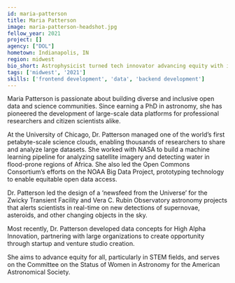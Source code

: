 ```yaml
---
id: maria-patterson
title: Maria Patterson
image: maria-patterson-headshot.jpg
fellow_year: 2021
project: []
agency: ["DOL"]
hometown: Indianapolis, IN
region: midwest
bio_short: Astrophysicist turned tech innovator advancing equity with inclusive STEM communities.
tags: ['midwest', '2021']
skills: ['frontend development', 'data', 'backend development']
---
```

Maria Patterson is passionate about building diverse and inclusive open data and science communities.  Since earning a PhD in astronomy, she has pioneered the development of large-scale data platforms for professional researchers and citizen scientists alike.  

At the University of Chicago, Dr. Patterson managed one of the world’s first petabyte-scale science clouds, enabling thousands of researchers to share and analyze large datasets.  She worked with NASA to build a machine learning pipeline for analyzing satellite imagery and detecting water in flood-prone regions of Africa.  She also led the Open Commons Consortium’s efforts on the NOAA Big Data Project, prototyping technology to enable equitable open data access.

Dr. Patterson led the design of a ‘newsfeed from the Universe’ for the Zwicky Transient Facility and Vera C. Rubin Observatory astronomy projects that alerts scientists in real-time on new detections of supernovae, asteroids, and other changing objects in the sky.  

Most recently, Dr. Patterson developed data concepts for High Alpha Innovation, partnering with large organizations to create opportunity through startup and venture studio creation.

She aims to advance equity for all, particularly in STEM fields, and serves on the Committee on the Status of Women in Astronomy for the American Astronomical Society.
